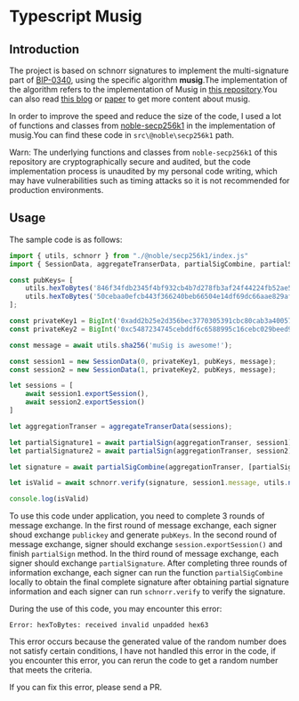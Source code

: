 # Typescript Musig

## Introduction

The project is based on schnorr signatures to implement the multi-signature part of [BIP-0340](https://github.com/bitcoin/bips/blob/master/bip-0340.mediawiki#Multisignatures_and_Threshold_Signatures), using the specific algorithm **musig**.The implementation of the algorithm refers to the implementation of Musig in [this repository](https://github.com/guggero/bip-schnorr).You can also read [this blog](https://blog.blockstream.com/en-musig-key-aggregation-schnorr-signatures/) or [paper](https://eprint.iacr.org/2018/068) to get more content about musig.

In order to improve the speed and reduce the size of the code, I used a lot of functions and classes from [noble-secp256k1](https://github.com/paulmillr/noble-secp256k1) in the implementation of musig.You can find these code in `src\@noble\secp256k1` path.

Warn: The underlying functions and classes from `noble-secp256k1` of this repository are cryptographically secure and audited, but the code implementation process is unaudited by my personal code writing, which may have vulnerabilities such as timing attacks so it is not recommended for production environments.

## Usage

The sample code is as follows:
```javascript
import { utils, schnorr } from "./@noble/secp256k1/index.js"
import { SessionData, aggregateTranserData, partialSigCombine, partialSign } from "./index.js"

const pubKeys= [
    utils.hexToBytes('846f34fdb2345f4bf932cb4b7d278fb3af24f44224fb52ae551781c3a3cad68a'),
    utils.hexToBytes('50cebaa0efcb443f366240beb66504e14df69dc66aae829af80aa03ea25e1802'),
];

const privateKey1 = BigInt('0xadd2b25e2d356bec3770305391cbc80cab3a40057ad836bcb49ef3eed74a3fee')
const privateKey2 = BigInt('0xc5487234745cebddf6c6588995c16cebc029beed9f7affbb13d5cbe6c7a9e129')

const message = await utils.sha256('muSig is awesome!');

const session1 = new SessionData(0, privateKey1, pubKeys, message);
const session2 = new SessionData(1, privateKey2, pubKeys, message);

let sessions = [
    await session1.exportSession(),
    await session2.exportSession()
]

let aggregationTranser = aggregateTranserData(sessions);

let partialSignature1 = await partialSign(aggregationTranser, session1);
let partialSignature2 = await partialSign(aggregationTranser, session2);

let signature = await partialSigCombine(aggregationTranser, [partialSignature1, partialSignature2]);

let isValid = await schnorr.verify(signature, session1.message, utils.numTo32bStr(await session1.pubKeyCombined))

console.log(isValid)
```

To use this code under application, you need to complete 3 rounds of message exchange. In the first round of message exchange, each signer shoud exchange `publickey` and generate `pubKeys`. In the second round of message exchange, signer should exchange `session.exportSession()` and finish `partialSign` method. In the third round of message exchange, each signer should exchange `partialSignature`. After completing three rounds of information exchange, each signer can run the function `partialSigCombine` locally to obtain the final complete signature after obtaining partial signature information and each signer can run `schnorr.verify` to verify the signature.

During the use of this code, you may encounter this error:
```
Error: hexToBytes: received invalid unpadded hex63
```

This error occurs because the generated value of the random number does not satisfy certain conditions, I have not handled this error in the code, if you encounter this error, you can rerun the code to get a random number that meets the criteria.

If you can fix this error, please send a PR.